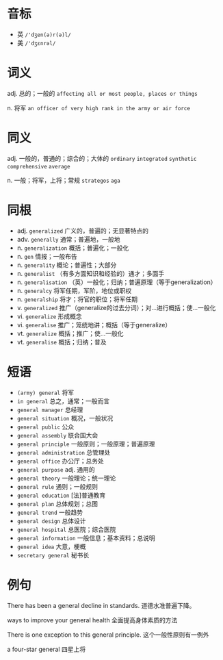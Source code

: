 # 音标

- 英 `/'dʒen(ə)r(ə)l/`
- 美 `/'dʒɛnrəl/`

# 词义

adj. 总的；一般的
`affecting all or most people, places or things`

n. 将军
`an officer of very high rank in the army or air force`

# 同义

adj. 一般的，普通的；综合的；大体的
`ordinary` `integrated` `synthetic` `comprehensive` `average`

n. 一般；将军，上将；常规
`strategos` `aga`

# 同根

- adj. `generalized` 广义的，普遍的；无显著特点的
- adv. `generally` 通常；普遍地，一般地
- n. `generalization` 概括；普遍化；一般化
- n. `gen` 情报；一般布告
- n. `generality` 概论；普遍性；大部分
- n. `generalist` （有多方面知识和经验的）通才；多面手
- n. `generalisation` （英）一般化；归纳；普遍原理（等于generalization）
- n. `generalcy` 将军任期，军阶，地位或职权
- n. `generalship` 将才；将官的职位；将军任期
- v. `generalized` 推广（generalize的过去分词）；对…进行概括；使…一般化
- vi. `generalize` 形成概念
- vi. `generalise` 推广；笼统地讲；概括（等于generalize）
- vt. `generalize` 概括；推广；使...一般化
- vt. `generalise` 概括；归纳；普及

# 短语

- `(army) general` 将军
- `in general` 总之，通常；一般而言
- `general manager` 总经理
- `general situation` 概况，一般状况
- `general public` 公众
- `general assembly` 联合国大会
- `general principle` 一般原则；一般原理；普遍原理
- `general administration` 总管理处
- `general office` 办公厅；总务处
- `general purpose` adj. 通用的
- `general theory` 一般理论；统一理论
- `general rule` 通则；一般规则
- `general education` [法]普通教育
- `general plan` 总体规划；总图
- `general trend` 一般趋势
- `general design` 总体设计
- `general hospital` 总医院；综合医院
- `general information` 一般信息；基本资料；总说明
- `general idea` 大意，梗概
- `secretary general` 秘书长

# 例句

There has been a general decline in standards.
道德水准普遍下降。

ways to improve your general health
全面提高身体素质的方法

There is one exception to this general principle.
这个一般性原则有一例外

a four-star general
四星上将


